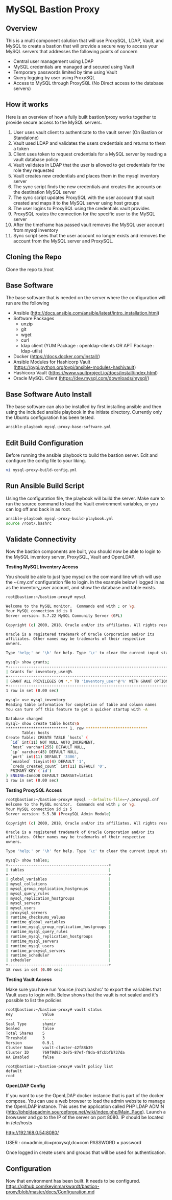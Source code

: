 # MySQL Bastion Proxy

## Overview

This is a multi component solution that will use ProxySQL, LDAP, Vault, and MySQL to create a bastion that will provide a secure way to access your MySQL servers that addresses the following points of concern

- Central user management using LDAP
- MySQL credentials are managed and secured using Vault
- Temporary passwords limited by time using Vault
- Query logging by user using ProxySQL
- Access to MySQL through ProxySQL (No Direct access to the database servers)

## How it works

Here is an overview of how a fully built bastion/proxy works together to provide secure access to the MySQL servers.
1. User uses vault client to authenticate to the vault server (On Bastion or Standalone)
2. Vault used LDAP and validates the users credentials and returns to them a token
3. Client uses token to request credentials for a MySQL server by reading a vault database policy
4. Vault validates in LDAP that the user is allowed to get credentials for the role they requested
5. Vault creates new credentials and places them in the mysql inventory server
6. The sync script finds the new credentials and creates the accounts on the destination MySQL server
7. The sync script updates ProxySQL with the user account that vault created and maps it to the MySQL server using host groups
8. The user logins to ProxySQL using the credentials vault provides
9. ProxySQL routes the connection for the specific user to the MySQL server
10. After the timeframe has passed vault removes the MySQL user account from mysql inventory
11. Sync script sees that the user account no longer exists and removes the account from the MySQL server and ProxySQL.


## Cloning the Repo

Clone the repo to /root

## Base Software 

The base software that is needed on the server where the configuration will run are the following

- Ansible (http://docs.ansible.com/ansible/latest/intro_installation.html)
- Software Packages
  - unzip
  - git
  - wget
  - curl
  - ldap client (YUM Package : openldap-clients OR APT Package : ldap-utils)
- Docker (https://docs.docker.com/install/)
- Ansible Modules for Hashicorp Vault (https://pypi.python.org/pypi/ansible-modules-hashivault)
- Hashicorp Vault (https://www.vaultproject.io/docs/install/index.html)
- Oracle MySQL Client (https://dev.mysql.com/downloads/mysql/)

## Base Software Auto Install

The base software can also be installed by first installing ansible and then using the included ansible playbook in the initiate directory.  Currently only the Ubuntu configuration has been tested.

``` bash
ansible-playbook mysql-proxy-base-software.yml
```

## Edit Build Configuration

Before running the ansible playbook to build the bastion server.  Edit and configure the config file to your liking.

``` bash
vi mysql-proxy-build-config.yml
```

## Run Ansible Build Script

Using the configuration file, the playbook will build the server.  Make sure to run the source command to load the Vault environment variables, or you can log off and back in as root.

``` bash
ansible-playbook mysql-proxy-build-playbook.yml
source /root/.bashrc
```

## Validate Connectivity

Now the bastion components are built, you should now be able to login to the MySQL inventory server, ProxySQL, Vault and OpenLDAP.

**Testing MySQL Inventory Access**

You should be able to just type mysql on the command line which will use the ~/.my.cnf configuration file to login.  In the example below I logged in as as the inventory_user account, and show the database and table exists.

``` bash
root@bastion:~/bastion-proxy# mysql

Welcome to the MySQL monitor.  Commands end with ; or \g.
Your MySQL connection id is 8
Server version: 5.7.22 MySQL Community Server (GPL)

Copyright (c) 2000, 2018, Oracle and/or its affiliates. All rights reserved.

Oracle is a registered trademark of Oracle Corporation and/or its
affiliates. Other names may be trademarks of their respective
owners.

Type 'help;' or '\h' for help. Type '\c' to clear the current input statement.

mysql> show grants;
+-----------------------------------------------------------------------+
| Grants for inventory_user@%                                           |
+-----------------------------------------------------------------------+
| GRANT ALL PRIVILEGES ON *.* TO 'inventory_user'@'%' WITH GRANT OPTION |
+-----------------------------------------------------------------------+
1 row in set (0.00 sec)

mysql> use mysql_inventory
Reading table information for completion of table and column names
You can turn off this feature to get a quicker startup with -A

Database changed
mysql> show create table hosts\G
*************************** 1. row ***************************
       Table: hosts
Create Table: CREATE TABLE `hosts` (
  `id` int(11) NOT NULL AUTO_INCREMENT,
  `host` varchar(255) DEFAULT NULL,
  `ip` varchar(45) DEFAULT NULL,
  `port` int(11) DEFAULT '3306',
  `enabled` tinyint(4) DEFAULT '1',
  `creds_created_count` int(11) DEFAULT '0',
  PRIMARY KEY (`id`)
) ENGINE=InnoDB DEFAULT CHARSET=latin1
1 row in set (0.00 sec)

```

**Testing ProxySQL Access**

``` bash
root@bastion:~/bastion-proxy# mysql --defaults-file=~/.proxysql.cnf
Welcome to the MySQL monitor.  Commands end with ; or \g.
Your MySQL connection id is 5
Server version: 5.5.30 (ProxySQL Admin Module)

Copyright (c) 2000, 2018, Oracle and/or its affiliates. All rights reserved.

Oracle is a registered trademark of Oracle Corporation and/or its
affiliates. Other names may be trademarks of their respective
owners.

Type 'help;' or '\h' for help. Type '\c' to clear the current input statement.

mysql> show tables;
+--------------------------------------------+
| tables                                     |
+--------------------------------------------+
| global_variables                           |
| mysql_collations                           |
| mysql_group_replication_hostgroups         |
| mysql_query_rules                          |
| mysql_replication_hostgroups               |
| mysql_servers                              |
| mysql_users                                |
| proxysql_servers                           |
| runtime_checksums_values                   |
| runtime_global_variables                   |
| runtime_mysql_group_replication_hostgroups |
| runtime_mysql_query_rules                  |
| runtime_mysql_replication_hostgroups       |
| runtime_mysql_servers                      |
| runtime_mysql_users                        |
| runtime_proxysql_servers                   |
| runtime_scheduler                          |
| scheduler                                  |
+--------------------------------------------+
18 rows in set (0.00 sec)
```

**Testing Vault Access**

Make sure you have run 'source /root/.bashrc' to export the variables that Vault uses to login with.  Below shows that the vault is not sealed and it's possible to list the policies

``` bash
root@bastion:~/bastion-proxy# vault status
Key             Value
---             -----
Seal Type       shamir
Sealed          false
Total Shares    5
Threshold       3
Version         0.9.1
Cluster Name    vault-cluster-42f88b39
Cluster ID      769f9d92-3e75-87ef-f8da-8fcbbfb737da
HA Enabled      false

root@bastion:~/bastion-proxy# vault policy list
default
root
```

**OpenLDAP Config**

If you want to use the OpenLDAP docker instance that is part of the docker compose.  You can use a web browser to load the admin website to manage the OpenLDAP instance.  This uses the application called PHP LDAP ADMIN (http://phpldapadmin.sourceforge.net/wiki/index.php/Main_Page).  Launch a browswer and go to the IP of the server on port 8080.  IP should be located in /etc/hosts

http://192.168.0.54:8080/

USER : cn=admin,dc=proxysql,dc=com 
PASSWORD = password
  
Once logged in create users and groups that will be used for authentication.

## Configuration

Now that environment has been built.  It needs to be configured.
https://github.com/kevinmarkwardt/bastion-proxy/blob/master/docs/Configuration.md
